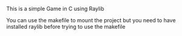 This is a simple Game in C using Raylib

You can use the makefile to mount the project but you  need to have installed raylib before trying to use the makefile
